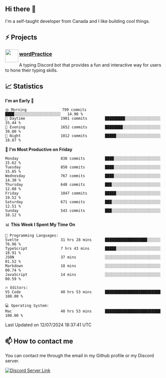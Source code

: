 <h2>Hi there 👋</h2>

<p>I'm a self-taught developer from Canada and I like building cool things.</p>

<h2>⚡ Projects</h2>

<img align="left" src="https://i.imgur.com/BIzs17V.png" width="42" height="42" />
<h3><a target="_blank" href="https://wordpractice.principle.sh/">wordPractice</a></h3>
<p>A typing Discord bot that provides a fun and interactive way for users to hone their typing skills.</p>

<h2>📈 Statistics</h2>

<!--START_SECTION:waka-->
**I'm an Early 🐤** 

```text
🌞 Morning                799 commits         ████░░░░░░░░░░░░░░░░░░░░░   14.90 % 
🌆 Daytime                1901 commits        █████████░░░░░░░░░░░░░░░░   35.44 % 
🌃 Evening                1652 commits        ████████░░░░░░░░░░░░░░░░░   30.80 % 
🌙 Night                  1012 commits        █████░░░░░░░░░░░░░░░░░░░░   18.87 % 
```
📅 **I'm Most Productive on Friday** 

```text
Monday                   838 commits         ████░░░░░░░░░░░░░░░░░░░░░   15.62 % 
Tuesday                  850 commits         ████░░░░░░░░░░░░░░░░░░░░░   15.85 % 
Wednesday                767 commits         ████░░░░░░░░░░░░░░░░░░░░░   14.30 % 
Thursday                 648 commits         ███░░░░░░░░░░░░░░░░░░░░░░   12.08 % 
Friday                   1047 commits        █████░░░░░░░░░░░░░░░░░░░░   19.52 % 
Saturday                 671 commits         ███░░░░░░░░░░░░░░░░░░░░░░   12.51 % 
Sunday                   543 commits         ███░░░░░░░░░░░░░░░░░░░░░░   10.12 % 
```


📊 **This Week I Spent My Time On** 

```text
💬 Programming Languages: 
Svelte                   31 hrs 28 mins      ███████████████████░░░░░░   76.96 % 
TypeScript               7 hrs 43 mins       █████░░░░░░░░░░░░░░░░░░░░   18.91 % 
JSON                     37 mins             ░░░░░░░░░░░░░░░░░░░░░░░░░   01.52 % 
Markdown                 18 mins             ░░░░░░░░░░░░░░░░░░░░░░░░░   00.74 % 
JavaScript               14 mins             ░░░░░░░░░░░░░░░░░░░░░░░░░   00.59 % 

🔥 Editors: 
VS Code                  40 hrs 53 mins      █████████████████████████   100.00 % 

💻 Operating System: 
Mac                      40 hrs 53 mins      █████████████████████████   100.00 % 
```


 Last Updated on 12/07/2024 18:37:41 UTC
<!--END_SECTION:waka-->

<h2>📫 How to contact me</h2>

You can contact me through the email in my Github profile or my Discord server.

[![Discord Server Link](https://dcbadge.vercel.app/api/server/DHnk46C)](https://discord.gg/DHnk46C)

